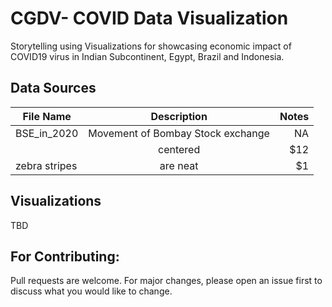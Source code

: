 # CGDV- COVID Data Visualization 

Storytelling using Visualizations for showcasing economic impact of COVID19 virus in Indian Subcontinent, Egypt, Brazil and Indonesia. 

## Data Sources


| File Name        | Description           | Notes  |
| ------------- |:-------------:| -----:|
| BSE_in_2020     | Movement of Bombay Stock exchange | NA |
|       | centered      |   $12 |
| zebra stripes | are neat      |    $1 |

## Visualizations

TBD

## For Contributing: 
Pull requests are welcome. For major changes, please open an issue first to discuss what you would like to change.
